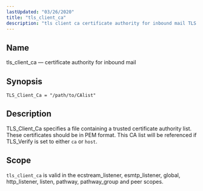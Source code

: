 ```yaml
---
lastUpdated: "03/26/2020"
title: "tls_client_ca"
description: "tls client ca certificate authority for inbound mail TLS Client Ca path to C Alist TLS Client Ca specifies a file containing a trusted certificate authority list These certificates should be in PEM format This CA list will be referenced if TLS Verify is set to either ca or host..."
---
```


<a name="conf.ref.tls_client_ca"></a> 
## Name

tls_client_ca — certificate authority for inbound mail

## Synopsis

`TLS_Client_Ca = "/path/to/CAlist"`

<a name="idp12111136"></a> 
## Description

TLS_Client_Ca specifies a file containing a trusted certificate authority list. These certificates should be in PEM format. This CA list will be referenced if TLS_Verify is set to either `ca` or `host`.

<a name="idp12113792"></a> 
## Scope

`tls_client_ca` is valid in the ecstream_listener, esmtp_listener, global, http_listener, listen, pathway, pathway_group and peer scopes.